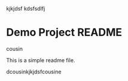 kjkjdsf
kdsfsdlfj


# Demo Project README

cousin

This is a simple readme file.


dcousinkjkjdsfcousine

